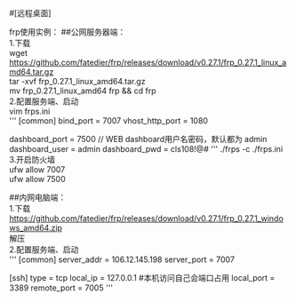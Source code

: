 #[远程桌面]  

frp使用实例：
##公网服务器端：  
1.下载  
wget https://github.com/fatedier/frp/releases/download/v0.27.1/frp_0.27.1_linux_amd64.tar.gz  
tar -xvf frp_0.27.1_linux_amd64.tar.gz  
mv frp_0.27.1_linux_amd64 frp && cd frp  
2.配置服务端、启动  
vim frps.ini  
'''
[common]
bind_port = 7007
vhost_http_port = 1080

dashboard_port = 7500
// WEB dashboard用户名密码，默认都为 admin
dashboard_user = admin
dashboard_pwd = cls108!@#
'''
./frps -c ./frps.ini  
3.开启防火墙  
ufw allow 7007   
ufw allow 7500  
  
##内网电脑端：   
1.下载  
https://github.com/fatedier/frp/releases/download/v0.27.1/frp_0.27.1_windows_amd64.zip  
解压  
2.配置服务端、启动  
'''
[common]
server_addr = 106.12.145.198
server_port = 7007

[ssh]
type = tcp
local_ip = 127.0.0.1
#本机访问自己会端口占用
local_port = 3389
remote_port = 7005
'''
